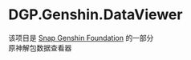 # DGP.Genshin.DataViewer
该项目是 [Snap Genshin Foundation](https://github.com/DGP-Studio/Snap.Genshin) 的一部分  
原神解包数据查看器
